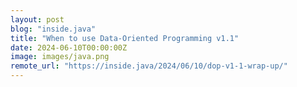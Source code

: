 ```yaml
---
layout: post
blog: "inside.java"
title: "When to use Data-Oriented Programming v1.1"
date: 2024-06-10T00:00:00Z
image: images/java.png
remote_url: "https://inside.java/2024/06/10/dop-v1-1-wrap-up/"
---
```

